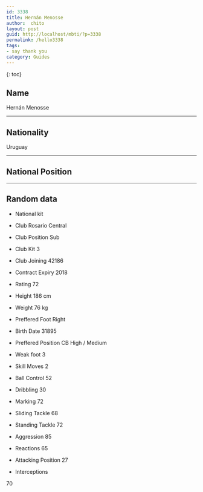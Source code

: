 ```yaml
---
id: 3338
title: Hernán Menosse
author:  chito 
layout: post
guid: http://localhost/mbti/?p=3338
permalink: /hello3338
tags:
- say thank you
category: Guides
---
```



{: toc}


## Name  
Hernán Menosse 

* * *

## Nationality  
Uruguay 

* * *

## National Position 

* * *

## Random data 

  * National kit 
  * Club 
Rosario Central 

  * Club Position 
Sub 

  * Club Kit 
3 

  * Club Joining 
42186 

  * Contract Expiry 
2018 

  * Rating 
72 

  * Height 
186 cm 

  * Weight 
76 kg 

  * Preffered Foot 
Right 

  * Birth Date 
31895 

  * Preffered Position 
CB High / Medium 

  * Weak foot 
3 

  * Skill Moves 
2 

  * Ball Control 
52 

  * Dribbling 
30 

  * Marking 
72 

  * Sliding Tackle 
68 

  * Standing Tackle 
72 

  * Aggression 
85 

  * Reactions 
65 

  * Attacking Position 
27 

  * Interceptions 

70</ul>